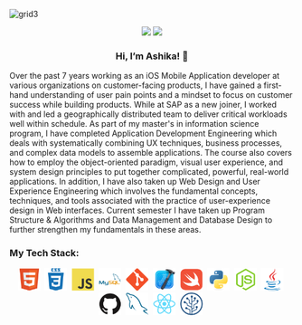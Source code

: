 
![grid3](https://user-images.githubusercontent.com/13530237/226351323-d5be870d-4d13-4acd-a7ac-d19d054b4e74.jpg)


<div align="center">
<a href="https://www.linkedin.com/in/ashika-kalmady-6485a889/"><img src="https://img.shields.io/badge/LinkedIn-d3f6e9?style=for-the-badge&labelColor=555555&logo=linkedin&logoColor=white" /></a>
<a href="mailto:ashika.kalmady21@gmail.com"><img src="https://img.shields.io/badge/Gmail-d3f6e9?style=for-the-badge&labelColor=555555&logo=gmail&logoColor=white" /></a>
<h3>Hi, I’m Ashika! 👋</h3>
</div>
Over the past 7 years working as an iOS Mobile Application developer at various organizations on customer-facing products, I have gained a first-hand understanding of user pain points and a mindset to focus on customer success while building products. While at SAP as a new joiner, I worked with and led a geographically distributed team to deliver critical workloads well within schedule.
As part of my master's in information science program, I have completed Application Development Engineering which deals with systematically combining UX techniques, business processes, and complex data models to assemble applications. The course also covers how to employ the object-oriented paradigm, visual user experience, and system design principles to put together complicated, powerful, real-world applications. In addition, I have also taken up Web Design and User Experience Engineering which involves the fundamental concepts, techniques, and tools associated with the practice of user-experience design in Web interfaces. Current semester I have taken up Program Structure & Algorithms and Data Management and Database Design to further strengthen my fundamentals in these areas.

### My Tech Stack:
<div align="center">
  <img src="https://github.com/devicons/devicon/blob/master/icons/html5/html5-original.svg" alt="HTML" width="40" height="40"/>&nbsp;
  <img src="https://github.com/devicons/devicon/blob/master/icons/css3/css3-plain-wordmark.svg" alt="CSS" width="40" height="40"/>&nbsp;
  <img src="https://github.com/devicons/devicon/blob/master/icons/javascript/javascript-original.svg" alt="JavaScript" width="40" height="40"/>&nbsp;
  <img src="https://github.com/devicons/devicon/blob/master/icons/mysql/mysql-original-wordmark.svg" alt="MySQL" width="40" height="40"/>&nbsp;
  <img src="https://github.com/devicons/devicon/blob/master/icons/git/git-plain.svg" alt="Git" width="40" height="40"/>&nbsp;
  <img src="https://github.com/devicons/devicon/blob/master/icons/xcode/xcode-original.svg" alt="Xcode" width="40" height="40"/>&nbsp;
  <img src="https://github.com/devicons/devicon/blob/master/icons/swift/swift-original.svg" alt="Swift" width="40" height="40"/>&nbsp;
  <img src="https://github.com/devicons/devicon/blob/master/icons/python/python-original.svg" alt="Python" width="40" height="40"/>&nbsp;
  <img src="https://github.com/devicons/devicon/blob/master/icons/nodejs/nodejs-original.svg" alt="NodeJs" width="40" height="40"/>&nbsp;
  <img src="https://github.com/devicons/devicon/blob/master/icons/java/java-original.svg" alt="Java" width="40" height="40"/>&nbsp;
  <img src="https://github.com/devicons/devicon/blob/master/icons/github/github-original.svg" alt="GitHub" width="40" height="40"/>&nbsp;
  <img src="https://github.com/devicons/devicon/blob/master/icons/mysql/mysql-original.svg" alt="MySql" width="40" height="40"/>&nbsp;
  <img src="https://github.com/devicons/devicon/blob/master/icons/react/react-original.svg" alt="React" width="40" height="40"/>&nbsp;
  <img src="https://github.com/devicons/devicon/blob/master/icons/sourcetree/sourcetree-original.svg" alt="SourceTree" width="40" height="40"/>&nbsp;
</div>
